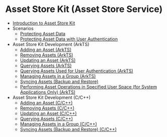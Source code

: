 # Asset Store Kit (Asset Store Service)

<!--Kit: Asset Store Kit-->
<!--Subsystem: Security-->
<!--Owner: @JeremyXu-->
<!--Designer: @skye_you-->
<!--Tester: @nacyli-->
<!--Adviser: @zengyawen-->

- [Introduction to Asset Store Kit](asset-store-kit-overview.md)
- Scenarios<!--asset-scenarios-->
  - [Protecting Asset Data](asset-scenario1.md)
  - [Protecting Asset Data with User Authentication](asset-scenario2.md)
- Asset Store Kit Development (ArkTS)<!--asset-arkts-->
  - [Adding an Asset (ArkTS)](asset-js-add.md)
  - [Removing Assets (ArkTS)](asset-js-remove.md)
  - [Updating an Asset (ArkTS)](asset-js-update.md)
  - [Querying Assets (ArkTS)](asset-js-query.md)
  - [Querying Assets Used for User Authentication (ArkTS)](asset-js-query-auth.md)
  - [Managing Assets in a Group (ArkTS)](asset-js-group-access-control.md)
  - [Syncing Assets (Backup and Restore)](asset-js-sync.md)
  <!--Del-->
  - [Performing Asset Operations in Specified User Space (for System Applications Only) (ArkTS)](asset-as-user-sys.md)
  <!--DelEnd-->
- Asset Store Kit Development (C/C++)<!--asset-native-->
  - [Adding an Asset (C/C++)](asset-native-add.md)
  - [Removing Assets (C/C++)](asset-native-remove.md)
  - [Updating an Asset (C/C++)](asset-native-update.md)
  - [Querying Assets (C/C++)](asset-native-query.md)
  - [Managing Assets in a Group (C/C++)](asset-native-group-access-control.md)
  - [Syncing Assets (Backup and Restore) (C/C++)](asset-native-sync.md)

